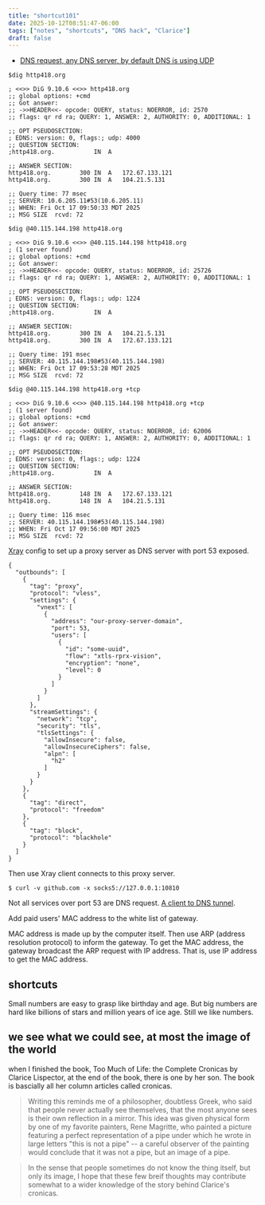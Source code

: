 ```yaml
---
title: "shortcut101"
date: 2025-10-12T08:51:47-06:00
tags: ["notes", "shortcuts", "DNS hack", "Clarice"]
draft: false
---
```


* [DNS request, any DNS server, by default DNS is using UDP](https://ramsayleung.github.io/zh/)

```
$dig http418.org

; <<>> DiG 9.10.6 <<>> http418.org
;; global options: +cmd
;; Got answer:
;; ->>HEADER<<- opcode: QUERY, status: NOERROR, id: 2570
;; flags: qr rd ra; QUERY: 1, ANSWER: 2, AUTHORITY: 0, ADDITIONAL: 1

;; OPT PSEUDOSECTION:
; EDNS: version: 0, flags:; udp: 4000
;; QUESTION SECTION:
;http418.org.			IN	A

;; ANSWER SECTION:
http418.org.		300	IN	A	172.67.133.121
http418.org.		300	IN	A	104.21.5.131

;; Query time: 77 msec
;; SERVER: 10.6.205.11#53(10.6.205.11)
;; WHEN: Fri Oct 17 09:50:33 MDT 2025
;; MSG SIZE  rcvd: 72

$dig @40.115.144.198 http418.org

; <<>> DiG 9.10.6 <<>> @40.115.144.198 http418.org
; (1 server found)
;; global options: +cmd
;; Got answer:
;; ->>HEADER<<- opcode: QUERY, status: NOERROR, id: 25726
;; flags: qr rd ra; QUERY: 1, ANSWER: 2, AUTHORITY: 0, ADDITIONAL: 1

;; OPT PSEUDOSECTION:
; EDNS: version: 0, flags:; udp: 1224
;; QUESTION SECTION:
;http418.org.			IN	A

;; ANSWER SECTION:
http418.org.		300	IN	A	104.21.5.131
http418.org.		300	IN	A	172.67.133.121

;; Query time: 191 msec
;; SERVER: 40.115.144.198#53(40.115.144.198)
;; WHEN: Fri Oct 17 09:53:28 MDT 2025
;; MSG SIZE  rcvd: 72

$dig @40.115.144.198 http418.org +tcp

; <<>> DiG 9.10.6 <<>> @40.115.144.198 http418.org +tcp
; (1 server found)
;; global options: +cmd
;; Got answer:
;; ->>HEADER<<- opcode: QUERY, status: NOERROR, id: 62006
;; flags: qr rd ra; QUERY: 1, ANSWER: 2, AUTHORITY: 0, ADDITIONAL: 1

;; OPT PSEUDOSECTION:
; EDNS: version: 0, flags:; udp: 1224
;; QUESTION SECTION:
;http418.org.			IN	A

;; ANSWER SECTION:
http418.org.		148	IN	A	172.67.133.121
http418.org.		148	IN	A	104.21.5.131

;; Query time: 116 msec
;; SERVER: 40.115.144.198#53(40.115.144.198)
;; WHEN: Fri Oct 17 09:56:00 MDT 2025
;; MSG SIZE  rcvd: 72

```

[Xray](https://github.com/XTLS/Xray-core) config to set up a proxy server as DNS server with port 53 exposed.

```
{
  "outbounds": [
    {
      "tag": "proxy",
      "protocol": "vless",
      "settings": {
        "vnext": [
          {
            "address": "our-proxy-server-domain",
            "port": 53,
            "users": [
              {
                "id": "some-uuid",
                "flow": "xtls-rprx-vision",
                "encryption": "none",
                "level": 0
              }
            ]
          }
        ]
      },
      "streamSettings": {
        "network": "tcp",
        "security": "tls",
        "tlsSettings": {
          "allowInsecure": false,
          "allowInsecureCiphers": false,
          "alpn": [
            "h2"
          ]
        }
      }
    },
    {
      "tag": "direct",
      "protocol": "freedom"
    },
    {
      "tag": "block",
      "protocol": "blackhole"
    }
  ]
}
```

Then use Xray client connects to this proxy server. 

```
$ curl -v github.com -x socks5://127.0.0.1:10810
```

Not all services over port 53 are DNS request. [A client to DNS tunnel](https://github.com/yarrick/iodine).

Add paid users' MAC address to the white list of gateway.

MAC address is made up by the computer itself. Then use ARP (address resolution protocol) to inform the gateway. To get the MAC address, the gateway broadcast the ARP request with IP address. That is, use IP address to get the MAC address.
 
## shortcuts

Small numbers are easy to grasp like birthday and age. But big numbers are hard like billions of stars and million years of ice age. Still we like numbers.

## we see what we could see, at most the image of the world

when I finished the book, Too Much of Life: the Complete Cronicas by Clarice Lispector, at the end of the book, there is one by her son. The book is bascially all her column articles called cronicas.

> Writing this reminds me of a philosopher, doubtless Greek, who said that people never actually see themselves, that the most anyone sees is their own reflection in a mirror. This idea was given physical form by one of my favorite painters, Rene Magritte, who painted a picture featuring a perfect representation of a pipe under which he wrote in large letters "this is not a pipe" -- a careful observer of the painting would conclude that it was not a pipe, but an image of a pipe.

> In the sense that people sometimes do not know the thing itself, but only its image, I hope that these few breif thoughts may contribute somewhat to a wider knowledge of the story behind Clarice's cronicas.
 
